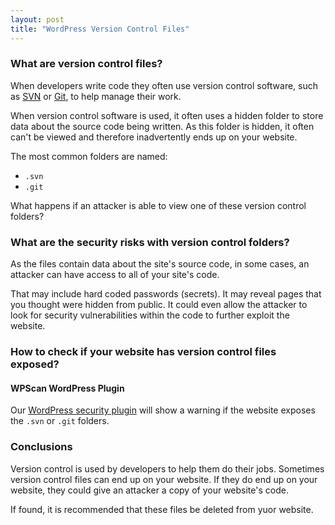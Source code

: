 ```yaml
---
layout: post
title: "WordPress Version Control Files"
---
```


### What are version control files?

When developers write code they often use version control software, such as [SVN](https://subversion.apache.org/) or [Git](https://git-scm.com/), to help manage their work.

When version control software is used, it often uses a hidden folder to store data about the source code being written. As this folder is hidden, it often can't be viewed and therefore inadvertently ends up on your website.

The most common folders are named:

- `.svn`
- `.git`

What happens if an attacker is able to view one of these version control folders?

### What are the security risks with version control folders?

As the files contain data about the site's source code, in some cases, an attacker can have access to all of your site's code.

That may include hard coded passwords (secrets). It may reveal pages that you thought were hidden from public. It could even allow the attacker to look for security vulnerabilities within the code to further exploit the website.

### How to check if your website has version control files exposed?

#### WPScan WordPress Plugin

Our [WordPress security plugin](https://wordpress.org/plugins/wpscan/) will show a warning if the website exposes the `.svn` or `.git` folders.

### Conclusions

Version control is used by developers to help them do their jobs. Sometimes version control files can end up on your website. If they do end up on your website, they could give an attacker a copy of your website's code.

If found, it is recommended that these files be deleted from yuor website.

